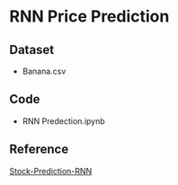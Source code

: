 # RNN Price Prediction

## Dataset
* Banana.csv

## Code
* RNN Predection.ipynb

## Reference
[Stock-Prediction-RNN](https://github.com/jha-prateek/Stock-Prediction-RNN)
